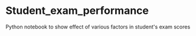 # Student_exam_performance
Python notebook to show effect of various factors in student's exam scores
